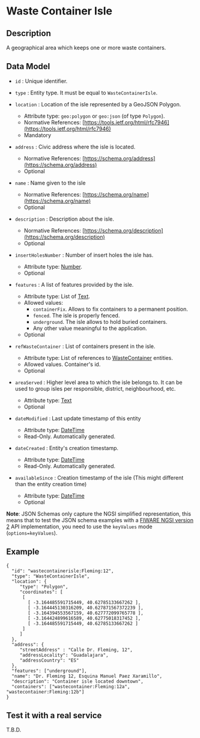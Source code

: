 # Waste Container Isle

## Description

A geographical area which keeps one or more waste containers. 

## Data Model

+ `id` : Unique identifier. 

+ `type` : Entity type. It must be equal to `WasteContainerIsle`. 

+ `location` : Location of the isle represented by a GeoJSON Polygon.
    + Attribute type: `geo:polygon` or `geo:json` (of type `Polygon`).
    + Normative References: [https://tools.ietf.org/html/rfc7946](https://tools.ietf.org/html/rfc7946)
    + Mandatory
  
+ `address` : Civic address where the isle is located. 
    + Normative References: [https://schema.org/address](https://schema.org/address)
    + Optional
 
+ `name` : Name given to the isle
    + Normative References: [https://schema.org/name](https://schema.org/name)
    + Optional

+ `description` : Description about the isle. 
    + Normative References: [https://schema.org/description](https://schema.org/description)
    + Optional
    
+ `insertHolesNumber` : Number of insert holes the isle has.
    + Attribute type: [Number](https://schema.org/Number).
    + Optional
    
+ `features` : A list of features provided by the isle.
    + Attribute type: List of [Text](http://schema.org/Text).
    + Allowed values:
        + `containerFix`. Allows to fix containers to a permanent position.
        + `fenced`. The isle is properly fenced.
        + `underground`. The isle allows to hold buried containers. 
        + Any other value meaningful to the application.
    + Optional

+ `refWasteContainer` : List of containers present in the isle.
    + Attribute type: List of references to [WasteContainer](../../WasteContainer/doc/spec.md) entities. 
    + Allowed values. Container's id.
    + Optional

+ `areaServed` : Higher level area to which the isle belongs to. It can be used to group isles per
responsible, district, neighbourhood, etc.
    + Attribute type: [Text](https://schema.org/Text)
    + Optional
    
+ `dateModified` : Last update timestamp of this entity
    + Attribute type: [DateTime](https://schema.org/DateTime)
    + Read-Only. Automatically generated.

+ `dateCreated` : Entity's creation timestamp.
    + Attribute type: [DateTime](https://schema.org/DateTime)
    + Read-Only. Automatically generated.

+ `availableSince` : Creation timestamp of the isle (This might different than the entity creation time)
    + Attribute type: [DateTime](https://schema.org/DateTime)
    + Optional

**Note**: JSON Schemas only capture the NGSI simplified representation, this means that to test the JSON schema examples with
a [FIWARE NGSI version 2](http://fiware.github.io/specifications/ngsiv2/stable) API implementation, you need to use the `keyValues`
mode (`options=keyValues`).

## Example

    {
      "id": "wastecontainerisle:Fleming:12",
      "type": "WasteContainerIsle",
      "location": {
         "type": "Polygon",
         "coordinates": [
          [
            [ -3.164485591715449, 40.62785133667262 ],
            [ -3.164445130316209, 40.627871567372239 ],
            [ -3.164394553567159, 40.627772099765778 ],
            [ -3.164424899616589, 40.62775018317452 ],
            [ -3.164485591715449, 40.62785133667262 ]
          ]  
         ]
      },
      "address": {
         "streetAddress" : "Calle Dr. Fleming, 12",
         "addressLocality": "Guadalajara",
         "addressCountry": "ES"
      },
      "features": ["underground"],
      "name": "Dr. Fleming 12, Esquina Manuel Paez Xaramillo",
      "description": "Container isle located downtown",
      "containers": ["wastecontainer:Fleming:12a", "wastecontainer:Fleming:12b"] 
    }
    
## Test it with a real service

T.B.D.
